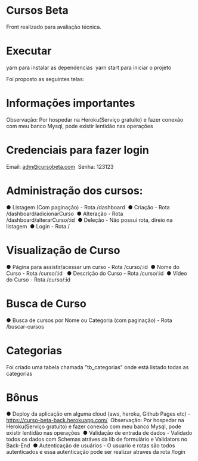 # Cursos Beta

Front realizado para avaliação técnica.

# Executar
yarn para instalar as dependencias&nbsp;
yarn start para iniciar o projeto&nbsp;

Foi proposto as seguintes telas:&nbsp;

# Informações importantes
Observação: Por hospedar na Heroku(Serviço gratuito) e fazer conexão com meu banco Mysql, pode existir lentidão nas operações

# Credenciais para fazer login
Email: adm@cursobeta.com&nbsp;
Senha: 123123

# Administração dos cursos:

● Listagem (Com paginação) - Rota /dashboard&nbsp;
● Criação - Rota /dashboard/adicionarCurso&nbsp;
● Alteração - Rota /dashboard/alterarCurso/:id&nbsp;
● Deleção - Não possui rota, direio na listagem&nbsp;
● Login - Rota /&nbsp;

# Visualização de Curso
● Página para assistir/acessar um curso - Rota /curso/:id&nbsp;
● Nome do Curso - Rota /curso/:id &nbsp;
● Descrição do Curso - Rota /curso/:id&nbsp;
● Vídeo do Curso - Rota /curso/:id&nbsp;

# Busca de Curso
● Busca de cursos por Nome ou Categoria (com paginação) - Rota /buscar-cursos&nbsp;

# Categorias
Foi criado uma tabela chamada "tb_categorias" onde está listado todas as categorias&nbsp;

# Bônus
● Deploy da aplicação em alguma cloud (aws, heroku, Github Pages etc) - https://curso-beta-back.herokuapp.com/&nbsp;
  Observação: Por hospedar na Heroku(Serviço gratuito) e fazer conexão com meu banco Mysql, pode existir lentidão nas operações&nbsp;
● Validação de entrada de dados - Validado todos os dados com Schemas atráves da lib de formulário e Validators no Back-End&nbsp;
● Autenticação de usuários - O usuario e rotas são todos autenticados e essa autenticação pode ser realizar atraves da rota /login&nbsp;